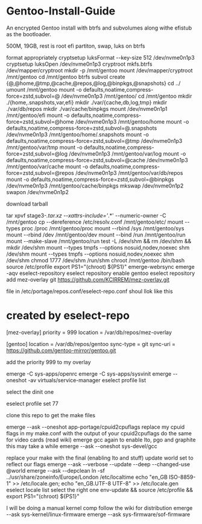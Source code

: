 # Gentoo-Install-Guide
An encrypted Gentoo install with btrfs and subvolumes along withe efistub as the bootloader.

500M, 19GB, rest is root
efi partiton, swap, luks on btrfs

format appropriately
cryptsetup luksFormat --key-size 512 /dev/nvme0n1p3
cryptsetup luksOpen /dev/nvme0n1p3 cryptroot
mkfs.btrfs /dev/mapper/cryptroot
mkdir -p /mnt/gentoo
mount /dev/mapper/cryptroot /mnt/gentoo
cd /mnt/gentoo
btrfs subvol create {@,@home,@tmp,@cache,@repos,@log,@binpkgs,@snapshots}
cd ../
umount /mnt/gentoo
mount -o defaults,noatime,compress-force=zstd,subvol=@ /dev/nvme0n1p3 /mnt/gentoo/
cd /mnt/gentoo
mkdir ./{home,.snapshots,var,efi}
mkdir ./var/{cache,db,log,tmp}
mkdir ./var/db/repos
mkdir ./var/cache/binpkgs
mount /dev/nvme0n1p1 /mnt/gentoo/efi
mount -o defaults,noatime,compress-force=zstd,subvol=@home /dev/nvme0n1p3 /mnt/gentoo/home
mount -o defaults,noatime,compress-force=zstd,subvol=@.snapshots /dev/nvme0n1p3 /mnt/gentoo/home/.snapshots
mount -o defaults,noatime,compress-force=zstd,subvol=@tmp /dev/nvme0n1p3 /mnt/gentoo/var/tmp
mount -o defaults,noatime,compress-force=zstd,subvol=@log /dev/nvme0n1p3 /mnt/gentoo/var/log
mount -o defaults,noatime,compress-force=zstd,subvol=@cache /dev/nvme0n1p3 /mnt/gentoo/var/cache
mount -o defaults,noatime,compress-force=zstd,subvol=@repos /dev/nvme0n1p3 /mnt/gentoo/var/db/repos
mount -o defaults,noatime,compress-force=zstd,subvol=@binpkgs /dev/nvme0n1p3 /mnt/gentoo/cache/binpkgs
mkswap /dev/nvme0n1p2
swapon /dev/nvme0n1p2

download tarball

tar xpvf stage3-*.tar.xz --xattrs-include='*.*' --numeric-owner -C /mnt/gentoo
cp --dereference /etc/resolv.conf /mnt/gentoo/etc/
mount --types proc /proc /mnt/gentoo/proc
mount --rbind /sys /mnt/gentoo/sys 
mount --rbind /dev /mnt/gentoo/dev
mount --bind /run /mnt/gentoo/run 
mount --make-slave /mnt/gentoo/run
test -L /dev/shm && rm /dev/shm && mkdir /dev/shm 
mount --types tmpfs --options nosuid,nodev,noexec shm /dev/shm mount --types tmpfs --options nosuid,nodev,noexec shm /dev/shm 
chmod 1777 /dev/shm /run/shm
chroot /mnt/gentoo /bin/bash 
source /etc/profile 
export PS1="(chroot) ${PS1}"
emerge-webrsync
emerge -aqv eselect-repository
eselect repository enable gentoo
eselect repository add mez-overlay git https://github.com/KCIRREM/mez-overlay.git

file in /etc/portage/repos.conf/eselect-repo.conf shoul llok like this
# created by eselect-repo
[mez-overlay]
priority = 999 
location = /var/db/repos/mez-overlay

[gentoo]
location = /var/db/repos/gentoo
sync-type = git
sync-uri = https://github.com/gentoo-mirror/gentoo.git

add the priority 999 to my overlay

emerge -C sys-apps/openrc
emerge -C sys-apps/sysvinit
emerge --oneshot -av virtuals/service-manager
eselect profile list

select the dinit one

eselect profile set 77

clone this repo to get the make files

emerge --ask --oneshot app-portage/cpuid2cpuflags
replace my cpuid flags in my make.conf with the output of your cpuid2cpuflags
do the same for video cards (read wiki)
emerge gcc again to enable lto, pgo and graphite this may take a while
emerge --ask --oneshot sys-devel/gcc

replace your make with the final (enabling lto and stuff)
update world set to reflect our flags
emerge --ask --verbose --update --deep --changed-use @world
emerge --ask --depclean
ln -sf ../usr/share/zoneinfo/Europe/London /etc/localtime
echo "en_GB ISO-8859-1" >> /etc/locale.gen; echo "en_GB.UTF-8 UTF-8" >> /etc/locale.gen
eselect locale list
select the right one
env-update && source /etc/profile && export PS1="(chroot) ${PS1}"

I will be doing a manual kernel comp follow the wiki for distribution
emerge --ask sys-kernel/linux-firmware
emerge --ask sys-firmware/sof-firmware









